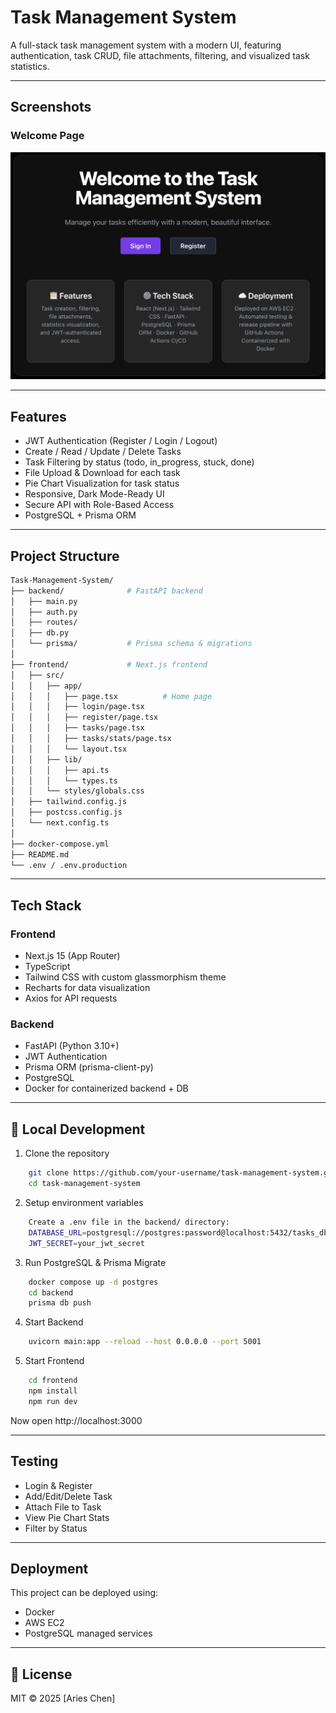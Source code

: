 # Task Management System

A full-stack task management system with a modern UI, featuring authentication, task CRUD, file attachments, filtering, and visualized task statistics.

---

## Screenshots

### Welcome Page
![Home](./screenshots/Welcome.jpg)

---

## Features

- JWT Authentication (Register / Login / Logout)
- Create / Read / Update / Delete Tasks
- Task Filtering by status (todo, in_progress, stuck, done)
- File Upload & Download for each task
- Pie Chart Visualization for task status
- Responsive, Dark Mode-Ready UI
- Secure API with Role-Based Access
- PostgreSQL + Prisma ORM

---

## Project Structure

```bash
Task-Management-System/
├── backend/              # FastAPI backend
│   ├── main.py
│   ├── auth.py
│   ├── routes/
│   ├── db.py
│   └── prisma/           # Prisma schema & migrations
│
├── frontend/             # Next.js frontend
│   ├── src/
│   │   ├── app/
│   │   │   ├── page.tsx          # Home page
│   │   │   ├── login/page.tsx
│   │   │   ├── register/page.tsx
│   │   │   ├── tasks/page.tsx
│   │   │   ├── tasks/stats/page.tsx
│   │   │   └── layout.tsx
│   │   ├── lib/
│   │   │   ├── api.ts
│   │   │   └── types.ts
│   │   └── styles/globals.css
│   ├── tailwind.config.js
│   ├── postcss.config.js
│   └── next.config.ts
│
├── docker-compose.yml
├── README.md
└── .env / .env.production
```

---

## Tech Stack

### Frontend
- Next.js 15 (App Router)
- TypeScript
- Tailwind CSS with custom glassmorphism theme
- Recharts for data visualization
- Axios for API requests

### Backend
- FastAPI (Python 3.10+)
- JWT Authentication
- Prisma ORM (prisma-client-py)
- PostgreSQL
- Docker for containerized backend + DB

---

## 🚀 Local Development

1. Clone the repository
```bash
    git clone https://github.com/your-username/task-management-system.git
    cd task-management-system
```
2. Setup environment variables
```bash
    Create a .env file in the backend/ directory:
    DATABASE_URL=postgresql://postgres:password@localhost:5432/tasks_db
    JWT_SECRET=your_jwt_secret
```
3. Run PostgreSQL & Prisma Migrate
```bash
    docker compose up -d postgres
    cd backend
    prisma db push
```
4. Start Backend
```bash
    uvicorn main:app --reload --host 0.0.0.0 --port 5001
```
5. Start Frontend
```bash
    cd frontend
    npm install
    npm run dev
```
Now open http://localhost:3000

---

## Testing

- Login & Register
- Add/Edit/Delete Task
- Attach File to Task
- View Pie Chart Stats
- Filter by Status

---

## Deployment

This project can be deployed using:
- Docker
- AWS EC2
- PostgreSQL managed services

---

## 📄 License

MIT © 2025 [Aries Chen]

